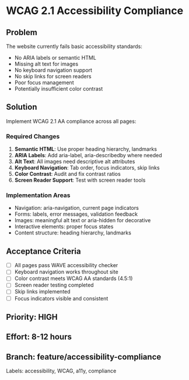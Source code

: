 # WCAG 2.1 Accessibility Compliance

## Problem
The website currently fails basic accessibility standards:
- No ARIA labels or semantic HTML
- Missing alt text for images
- No keyboard navigation support
- No skip links for screen readers
- Poor focus management
- Potentially insufficient color contrast

## Solution
Implement WCAG 2.1 AA compliance across all pages:

### Required Changes
1. **Semantic HTML**: Use proper heading hierarchy, landmarks
2. **ARIA Labels**: Add aria-label, aria-describedby where needed
3. **Alt Text**: All images need descriptive alt attributes
4. **Keyboard Navigation**: Tab order, focus indicators, skip links
5. **Color Contrast**: Audit and fix contrast ratios
6. **Screen Reader Support**: Test with screen reader tools

### Implementation Areas
- Navigation: aria-navigation, current page indicators
- Forms: labels, error messages, validation feedback
- Images: meaningful alt text or aria-hidden for decorative
- Interactive elements: proper focus states
- Content structure: heading hierarchy, landmarks

## Acceptance Criteria
- [ ] All pages pass WAVE accessibility checker
- [ ] Keyboard navigation works throughout site
- [ ] Color contrast meets WCAG AA standards (4.5:1)
- [ ] Screen reader testing completed
- [ ] Skip links implemented
- [ ] Focus indicators visible and consistent

## Priority: HIGH
## Effort: 8-12 hours
## Branch: feature/accessibility-compliance

Labels: accessibility, WCAG, a11y, compliance
